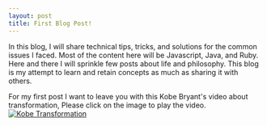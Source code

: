 ```yaml
---
layout: post
title: First Blog Post!
---
```


In this blog, I will share technical tips, tricks, and solutions for the common issues I faced. Most of the content here will be Javascript, Java, and Ruby. Here and there I will sprinkle few posts about life and philosophy. This blog is my attempt to learn and retain concepts as much as sharing it with others.

For my first post I want to leave you with this Kobe Bryant's video about transformation, Please click on the image to play the video.
[![Kobe Transformation](http://img.youtube.com/vi/4h2p08AfaQ8/0.jpg)](http://www.youtube.com/watch?v=4h2p08AfaQ8?t=46s)
